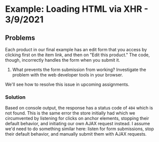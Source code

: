 
# Example: Loading HTML via XHR - 3/9/2021

## Problems

Each product in our final example has an edit form that you access by clicking first on the item link, and then on "Edit this product." The code, though, incorrectly handles the form when you submit it.

1. What prevents the form submission from working? Investigate the problem with the web developer tools in your browser.

We'll see how to resolve this issue in upcoming assignments.

### Solution

Based on console output, the response has a status code of `404` which is not found. This is the same error the store initially had which we circumvented by listening for clicks on anchor elements, stopping their default behavior, and initiating our own AJAX request instead. I assume we'd need to do something similar here: listen for form submissions, stop their default behavior, and manually submit them with AJAX requests.
